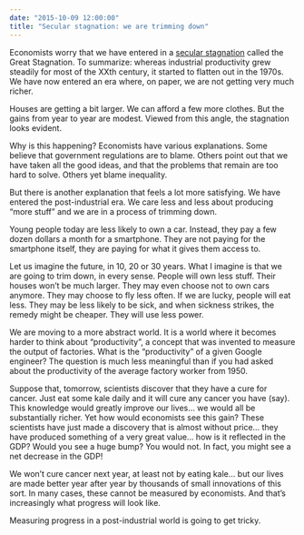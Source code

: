 ```yaml
---
date: "2015-10-09 12:00:00"
title: "Secular stagnation: we are trimming down"
---
```




Economists worry that we have entered in a [secular stagnation](https://en.wikipedia.org/wiki/Economic_stagnation#The_.22Great_Stagnation.22) called the Great Stagnation. To summarize: whereas industrial productivity grew steadily for most of the XXth century, it started to flatten out in the 1970s. We have now entered an era where, on paper, we are not getting very much richer.

Houses are getting a bit larger. We can afford a few more clothes. But the gains from year to year are modest. Viewed from this angle, the stagnation looks evident.

Why is this happening? Economists have various explanations. Some believe that government regulations are to blame. Others point out that we have taken all the good ideas, and that the problems that remain are too hard to solve. Others yet blame inequality.

But there is another explanation that feels a lot more satisfying. We have entered the post-industrial era. We care less and less about producing &ldquo;more stuff&rdquo; and we are in a process of trimming down.

Young people today are less likely to own a car. Instead, they pay a few dozen dollars a month for a smartphone. They are not paying for the smartphone itself, they are paying for what it gives them access to.

Let us imagine the future, in 10, 20 or 30 years. What I imagine is that we are going to trim down, in every sense. People will own less stuff. Their houses won&rsquo;t be much larger. They may even choose not to own cars anymore. They may choose to fly less often. If we are lucky, people will eat less. They may be less likely to be sick, and when sickness strikes, the remedy might be cheaper. They will use less power.

We are moving to a more abstract world. It is a world where it becomes harder to think about &ldquo;productivity&rdquo;, a concept that was invented to measure the output of factories. What is the &ldquo;productivity&rdquo; of a given Google engineer? The question is much less meaningful than if you had asked about the productivity of the average factory worker from 1950.

Suppose that, tomorrow, scientists discover that they have a cure for cancer. Just eat some kale daily and it will cure any cancer you have (say). This knowledge would greatly improve our lives&hellip; we would all be substantially richer. Yet how would economists see this gain? These scientists have just made a discovery that is almost without price&hellip; they have produced something of a very great value&hellip; how is it reflected in the GDP? Would you see a huge bump? You would not. In fact, you might see a net decrease in the GDP!

We won&rsquo;t cure cancer next year, at least not by eating kale&hellip; but our lives are made better year after year by thousands of small innovations of this sort. In many cases, these cannot be measured by economists. And that&rsquo;s increasingly what progress will look like.

Measuring progress in a post-industrial world is going to get tricky.

